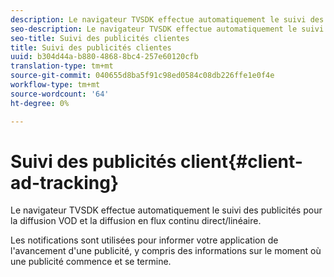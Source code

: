 ```yaml
---
description: Le navigateur TVSDK effectue automatiquement le suivi des publicités pour la diffusion VOD et la diffusion en flux continu direct/linéaire.
seo-description: Le navigateur TVSDK effectue automatiquement le suivi des publicités pour la diffusion VOD et la diffusion en flux continu direct/linéaire.
seo-title: Suivi des publicités clientes
title: Suivi des publicités clientes
uuid: b304d44a-b880-4868-8bc4-257e60120cfb
translation-type: tm+mt
source-git-commit: 040655d8ba5f91c98ed0584c08db226ffe1e0f4e
workflow-type: tm+mt
source-wordcount: '64'
ht-degree: 0%

---
```



# Suivi des publicités client{#client-ad-tracking}

Le navigateur TVSDK effectue automatiquement le suivi des publicités pour la diffusion VOD et la diffusion en flux continu direct/linéaire.

Les notifications sont utilisées pour informer votre application de l&#39;avancement d&#39;une publicité, y compris des informations sur le moment où une publicité commence et se termine.
